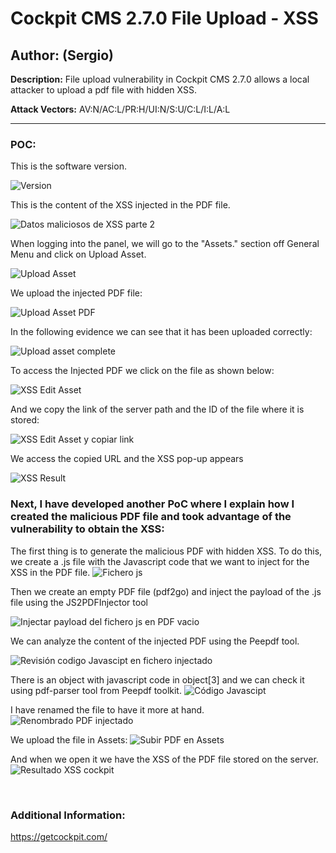 # Cockpit CMS 2.7.0 File Upload - XSS

## Author: (Sergio)

**Description:** File upload vulnerability in Cockpit CMS 2.7.0 allows a local attacker to upload a pdf file with hidden XSS.

**Attack Vectors:** AV:N/AC:L/PR:H/UI:N/S:U/C:L/I:L/A:L

---

### POC:

This is the software version.

![Version](https://github.com/sromanhu/CockpitCMS-File-Upload--XSS---Assets/assets/87250597/9b5ae2e1-bf8c-4794-9cdb-fd2e76488ee7)

This is the content of the XSS injected in the PDF file.

![Datos maliciosos de XSS parte 2](https://github.com/sromanhu/CockpitCMS-File-Upload--XSS---Assets/assets/87250597/a463d3d8-7c0d-47f0-a33b-f96adda71d4a)



When logging into the panel, we will go to the "Assets." section off General Menu and click on Upload Asset.

![Upload Asset](https://github.com/sromanhu/CockpitCMS-File-Upload--XSS---Assets/assets/87250597/5ef2f5af-c017-40ca-9f87-3502065dc855)


We upload the injected PDF file:

![Upload Asset PDF](https://github.com/sromanhu/CockpitCMS-File-Upload--XSS---Assets/assets/87250597/2854b82a-c3e3-4013-a17b-b9c60ffc8970)


In the following evidence we can see that it has been uploaded correctly:

![Upload asset complete](https://github.com/sromanhu/CockpitCMS-File-Upload--XSS---Assets/assets/87250597/8be71211-6731-4aea-b7b2-7dcc7c90dfd0)


To access the Injected PDF we click on the file as shown below:

![XSS Edit Asset](https://github.com/sromanhu/CockpitCMS-File-Upload--XSS---Assets/assets/87250597/be8e3a09-de5c-4789-80b9-bfbe349122f3)


And we copy the link of the server path and the ID of the file where it is stored:

![XSS Edit Asset y copiar link](https://github.com/sromanhu/CockpitCMS-File-Upload--XSS---Assets/assets/87250597/0dd184a7-b4fb-4ba6-b638-904ad552359b)


We access the copied URL and the XSS pop-up appears

![XSS Result](https://github.com/sromanhu/CockpitCMS-File-Upload--XSS---Assets/assets/87250597/8027f558-1723-4f9b-8f4e-7810183b2aae)



### Next, I have developed another PoC where I explain how I created the malicious PDF file and took advantage of the vulnerability to obtain the XSS:

The first thing is to generate the malicious PDF with hidden XSS.
To do this, we create a .js file with the Javascript code that we want to inject for the XSS in the PDF file.
![Fichero js](https://github.com/sromanhu/CockpitCMS-File-Upload--XSS---Assets/assets/87250597/83a0c2c7-4736-4b06-b663-3304082f56bb)


Then we create an empty PDF file (pdf2go) and inject the payload of the .js file using the JS2PDFInjector tool

![Injectar payload del fichero js en PDF vacio](https://github.com/sromanhu/CockpitCMS-File-Upload--XSS---Assets/assets/87250597/29b37616-f70f-47de-b91f-9c68b078508a)



We can analyze the content of the injected PDF using the Peepdf tool.

![Revisión codigo Javascipt en fichero injectado](https://github.com/sromanhu/CockpitCMS-File-Upload--XSS---Assets/assets/87250597/2d7db472-701f-45d9-8538-7e43959501ce)


There is an object with javascript code in object[3] and we can check it using pdf-parser tool from Peepdf toolkit.
![Código Javascipt](https://github.com/sromanhu/CockpitCMS-File-Upload--XSS---Assets/assets/87250597/ff1c87fb-8fd1-4d25-950a-e32317b47257)


I have renamed the file to have it more at hand.
![Renombrado PDF injectado](https://github.com/sromanhu/CockpitCMS-File-Upload--XSS---Assets/assets/87250597/65fa1026-790b-486d-bd94-32970d0d6b3f)


We upload the file in Assets:
![Subir PDF en Assets](https://github.com/sromanhu/CockpitCMS-File-Upload--XSS---Assets/assets/87250597/19ce93bf-d8ac-400e-ac6e-e245d4da07cc)


And when we open it we have the XSS of the PDF file stored on the server.
![Resultado XSS cockpit](https://github.com/sromanhu/CockpitCMS-File-Upload--XSS---Assets/assets/87250597/f3ae8c01-2eee-416c-bba4-13b4c3e6c342)








</br>

### Additional Information:
https://getcockpit.com/
